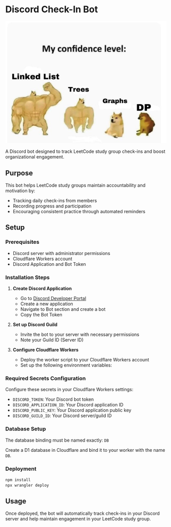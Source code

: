 # Discord Check-In Bot

![Confidence Level Meme](1730642416968.jpg)

A Discord bot designed to track LeetCode study group check-ins and boost organizational engagement.

## Purpose

This bot helps LeetCode study groups maintain accountability and motivation by:
- Tracking daily check-ins from members
- Recording progress and participation
- Encouraging consistent practice through automated reminders

## Setup

### Prerequisites
- Discord server with administrator permissions
- Cloudflare Workers account
- Discord Application and Bot Token

### Installation Steps

1. **Create Discord Application**
   - Go to [Discord Developer Portal](https://discord.com/developers/applications)
   - Create a new application
   - Navigate to Bot section and create a bot
   - Copy the Bot Token

2. **Set up Discord Guild**
   - Invite the bot to your server with necessary permissions
   - Note your Guild ID (Server ID)

3. **Configure Cloudflare Workers**
   - Deploy the worker script to your Cloudflare Workers account
   - Set up the following environment variables:

### Required Secrets Configuration

Configure these secrets in your Cloudflare Workers settings:

- `DISCORD_TOKEN`: Your Discord bot token
- `DISCORD_APPLICATION_ID`: Your Discord application ID  
- `DISCORD_PUBLIC_KEY`: Your Discord application public key
- `DISCORD_GUILD_ID`: Your Discord server/guild ID

### Database Setup

The database binding must be named exactly: `DB`

Create a D1 database in Cloudflare and bind it to your worker with the name `DB`.

### Deployment

```bash
npm install
npx wrangler deploy
```

## Usage

Once deployed, the bot will automatically track check-ins in your Discord server and help maintain engagement in your LeetCode study group.